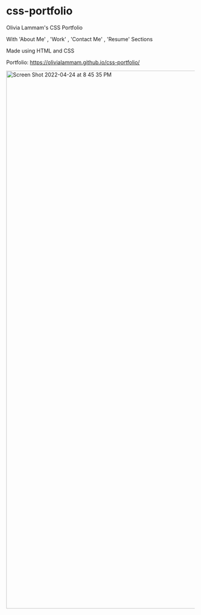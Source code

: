 # css-portfolio
Olivia Lammam's CSS Portfolio

With 'About Me' , 'Work' , 'Contact Me' , 'Resume' Sections

Made using HTML and CSS

Portfolio: https://olivialammam.github.io/css-portfolio/

<img width="1440" alt="Screen Shot 2022-04-24 at 8 45 35 PM" src="https://user-images.githubusercontent.com/95842420/165017531-a8940988-26d9-4722-9986-5defb44009f5.png">
